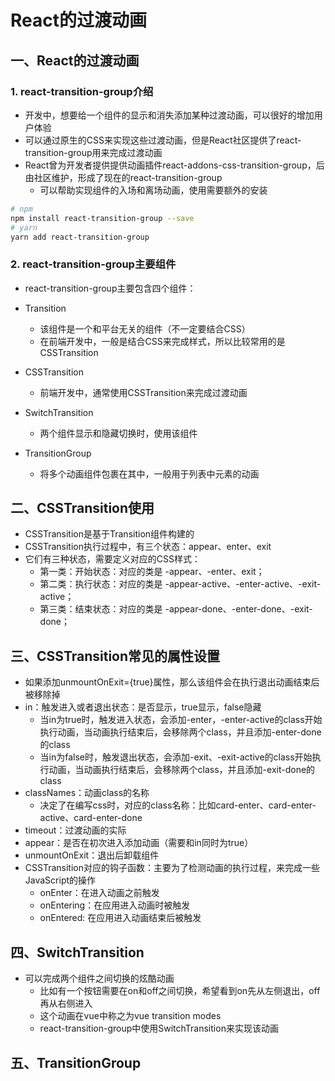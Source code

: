 # React的过渡动画

## 一、React的过渡动画

### 1. react-transition-group介绍

- 开发中，想要给一个组件的显示和消失添加某种过渡动画，可以很好的增加用户体验
- 可以通过原生的CSS来实现这些过渡动画，但是React社区提供了react-transition-group用来完成过渡动画
- React曾为开发者提供提供动画插件react-addons-css-transition-group，后由社区维护，形成了现在的react-transition-group
  - 可以帮助实现组件的入场和离场动画，使用需要额外的安装

```bash
# npm
npm install react-transition-group --save
# yarn
yarn add react-transition-group
```

### 2. react-transition-group主要组件

- react-transition-group主要包含四个组件：
- Transition
  - 该组件是一个和平台无关的组件（不一定要结合CSS）
  - 在前端开发中，一般是结合CSS来完成样式，所以比较常用的是CSSTransition

- CSSTransition
  - 前端开发中，通常使用CSSTransition来完成过渡动画

- SwitchTransition
  - 两个组件显示和隐藏切换时，使用该组件

- TransitionGroup
  - 将多个动画组件包裹在其中，一般用于列表中元素的动画

## 二、CSSTransition使用

- CSSTransition是基于Transition组件构建的
- CSSTransition执行过程中，有三个状态：appear、enter、exit
- 它们有三种状态，需要定义对应的CSS样式：
  - 第一类：开始状态：对应的类是 -appear、-enter、exit；
  - 第二类：执行状态：对应的类是 -appear-active、-enter-active、-exit-active；
  - 第三类：结束状态：对应的类是 -appear-done、-enter-done、-exit-done；

## 三、CSSTransition常见的属性设置

- 如果添加unmountOnExit={true}属性，那么该组件会在执行退出动画结束后被移除掉
- in：触发进入或者退出状态：是否显示，true显示，false隐藏
  - 当in为true时，触发进入状态，会添加-enter，-enter-active的class开始执行动画，当动画执行结束后，会移除两个class，并且添加-enter-done的class
  - 当in为false时，触发退出状态，会添加-exit、-exit-active的class开始执行动画，当动画执行结束后，会移除两个class，并且添加-exit-done的class
- classNames：动画class的名称
  - 决定了在编写css时，对应的class名称：比如card-enter、card-enter-active、card-enter-done
- timeout：过渡动画的实际
- appear：是否在初次进入添加动画（需要和in同时为true）
- unmountOnExit：退出后卸载组件
- CSSTransition对应的钩子函数：主要为了检测动画的执行过程，来完成一些JavaScript的操作
  - onEnter：在进入动画之前触发
  - onEntering：在应用进入动画时被触发
  - onEntered: 在应用进入动画结束后被触发

## 四、SwitchTransition

- 可以完成两个组件之间切换的炫酷动画
  - 比如有一个按钮需要在on和off之间切换，希望看到on先从左侧退出，off再从右侧进入
  - 这个动画在vue中称之为vue transition modes
  - react-transition-group中使用SwitchTransition来实现该动画

## 五、TransitionGroup
